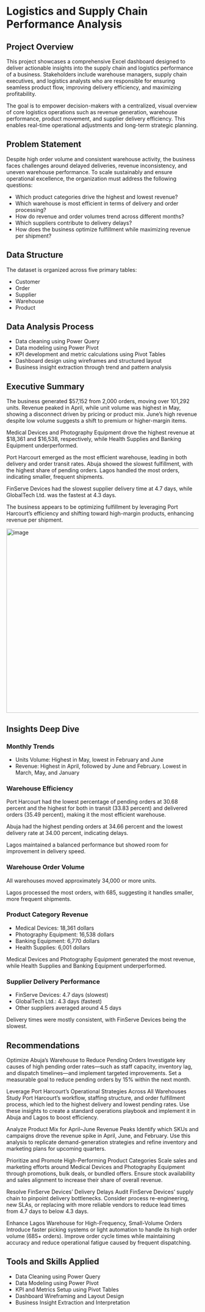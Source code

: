 # Logistics and Supply Chain Performance Analysis

## Project Overview

This project showcases a comprehensive Excel dashboard designed to deliver actionable insights into the supply chain and logistics performance of a business. Stakeholders include warehouse managers, supply chain executives, and logistics analysts who are responsible for ensuring seamless product flow, improving delivery efficiency, and maximizing profitability.

The goal is to empower decision-makers with a centralized, visual overview of core logistics operations such as revenue generation, warehouse performance, product movement, and supplier delivery efficiency. This enables real-time operational adjustments and long-term strategic planning.

## Problem Statement

Despite high order volume and consistent warehouse activity, the business faces challenges around delayed deliveries, revenue inconsistency, and uneven warehouse performance. To scale sustainably and ensure operational excellence, the organization must address the following questions:

* Which product categories drive the highest and lowest revenue?
* Which warehouse is most efficient in terms of delivery and order processing?
* How do revenue and order volumes trend across different months?
* Which suppliers contribute to delivery delays?
* How does the business optimize fulfillment while maximizing revenue per shipment?

## Data Structure

The dataset is organized across five primary tables:

* Customer
* Order
* Supplier
* Warehouse
* Product
  
## Data Analysis Process

* Data cleaning using Power Query
* Data modeling using Power Pivot
* KPI development and metric calculations using Pivot Tables
* Dashboard design using wireframes and structured layout
* Business insight extraction through trend and pattern analysis
  
## Executive Summary

The business generated $57,152 from 2,000 orders, moving over 101,292 units. Revenue peaked in April, while unit volume was highest in May, showing a disconnect driven by pricing or product mix. June’s high revenue despite low volume suggests a shift to premium or higher-margin items.

Medical Devices and Photography Equipment drove the highest revenue at $18,361 and $16,538, respectively, while Health Supplies and Banking Equipment underperformed.

Port Harcourt emerged as the most efficient warehouse, leading in both delivery and order transit rates. Abuja showed the slowest fulfillment, with the highest share of pending orders. Lagos handled the most orders, indicating smaller, frequent shipments.

FinServe Devices had the slowest supplier delivery time at 4.7 days, while GlobalTech Ltd. was the fastest at 4.3 days.

The business appears to be optimizing fulfillment by leveraging Port Harcourt’s efficiency and shifting toward high-margin products, enhancing revenue per shipment.



<img width="901" height="483" alt="image" src="https://github.com/user-attachments/assets/9c142b54-111f-42ee-8c3c-6f0f600fa91d" />

## Insights Deep Dive

### Monthly Trends

* Units Volume: Highest in May, lowest in February and June
* Revenue: Highest in April, followed by June and February. Lowest in March, May, and January

### Warehouse Efficiency

Port Harcourt had the lowest percentage of pending orders at 30.68 percent and the highest for both in transit (33.83 percent) and delivered orders (35.49 percent), making it the most efficient warehouse.

Abuja had the highest pending orders at 34.66 percent and the lowest delivery rate at 34.00 percent, indicating delays.

Lagos maintained a balanced performance but showed room for improvement in delivery speed.

### Warehouse Order Volume

All warehouses moved approximately 34,000 or more units.

Lagos processed the most orders, with 685, suggesting it handles smaller, more frequent shipments.

### Product Category Revenue

* Medical Devices: 18,361 dollars
* Photography Equipment: 16,538 dollars
* Banking Equipment: 6,770 dollars
* Health Supplies: 6,001 dollars

Medical Devices and Photography Equipment generated the most revenue, while Health Supplies and Banking Equipment underperformed.

### Supplier Delivery Performance

* FinServe Devices: 4.7 days (slowest)
* GlobalTech Ltd.: 4.3 days (fastest)
* Other suppliers averaged around 4.5 days

Delivery times were mostly consistent, with FinServe Devices being the slowest.

## Recommendations

Optimize Abuja’s Warehouse to Reduce Pending Orders
Investigate key causes of high pending order rates—such as staff capacity, inventory lag, and dispatch timelines—and implement targeted improvements. Set a measurable goal to reduce pending orders by 15% within the next month.

Leverage Port Harcourt’s Operational Strategies Across All Warehouses
Study Port Harcourt’s workflow, staffing structure, and order fulfillment process, which led to the highest delivery and lowest pending rates. Use these insights to create a standard operations playbook and implement it in Abuja and Lagos to boost efficiency.

Analyze Product Mix for April–June Revenue Peaks
Identify which SKUs and campaigns drove the revenue spike in April, June, and February. Use this analysis to replicate demand-generation strategies and refine inventory and marketing plans for upcoming quarters.

Prioritize and Promote High-Performing Product Categories
Scale sales and marketing efforts around Medical Devices and Photography Equipment through promotions, bulk deals, or bundled offers. Ensure stock availability and sales alignment to increase their share of overall revenue.

Resolve FinServe Devices’ Delivery Delays
Audit FinServe Devices’ supply chain to pinpoint delivery bottlenecks. Consider process re-engineering, new SLAs, or replacing with more reliable vendors to reduce lead times from 4.7 days to below 4.3 days.

Enhance Lagos Warehouse for High-Frequency, Small-Volume Orders
Introduce faster picking systems or light automation to handle its high order volume (685+ orders). Improve order cycle times while maintaining accuracy and reduce operational fatigue caused by frequent dispatching.

## Tools and Skills Applied

* Data Cleaning using Power Query
* Data Modeling using Power Pivot
* KPI and Metrics Setup using Pivot Tables
* Dashboard Wireframing and Layout Design
* Business Insight Extraction and Interpretation


